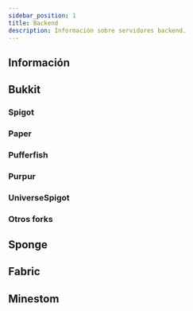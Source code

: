 ```yaml
---
sidebar_position: 1
title: Backend
description: Información sobre servidores backend.
---
```


## Información

## Bukkit

### Spigot

### Paper

### Pufferfish

### Purpur

### UniverseSpigot

### Otros forks

## Sponge

## Fabric

## Minestom